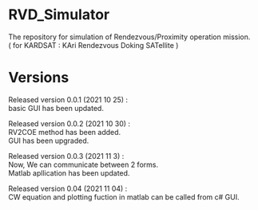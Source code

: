 # RVD_Simulator   
The repository for simulation of Rendezvous/Proximity operation mission.    
( for KARDSAT : KAri Rendezvous Doking SATellite )   
   
# Versions   
Released version 0.0.1 (2021 10 25) :   
basic GUI has been updated.   

Released version 0.0.2 (2021 10 30) :   
RV2COE method has been added.   
GUI has been upgraded.   
   
Released version 0.0.3 (2021 11 3) :   
Now, We can communicate between 2 forms.   
Matlab apllication has been updated.   
   
   
Released version 0.04 (2021 11 04) :   
CW equation and plotting fuction in matlab can be called from c# GUI.   
